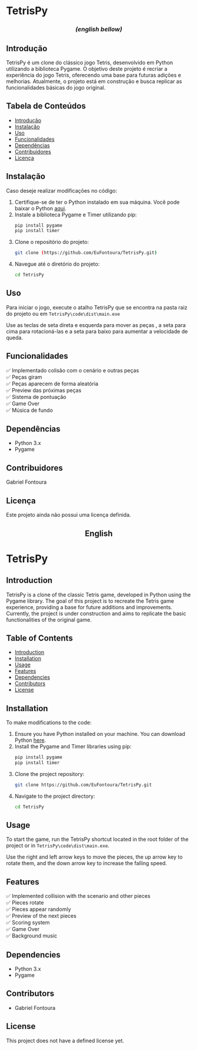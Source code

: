 # TetrisPy

<h3 align="center"><i>(english bellow)</i></h3>

## Introdução
TetrisPy é um clone do clássico jogo Tetris, desenvolvido em Python utilizando a biblioteca Pygame. O objetivo deste projeto é recriar a experiência do jogo Tetris, oferecendo uma base para futuras adições e melhorias. Atualmente, o projeto está em construção e busca replicar as funcionalidades básicas do jogo original.

## Tabela de Conteúdos
- [Introdução](#introdução)
- [Instalação](#instalação)
- [Uso](#uso)
- [Funcionalidades](#funcionalidades)
- [Dependências](#dependências)
- [Contribuidores](#contribuidores)
- [Licença](#licença)

## Instalação
Caso deseje realizar modificações no código:
1. Certifique-se de ter o Python instalado em sua máquina. Você pode baixar o Python [aqui](https://www.python.org/downloads/).
2. Instale a biblioteca Pygame e Timer utilizando pip:
    ```bash
    pip install pygame
    pip install timer
    ```
3. Clone o repositório do projeto:
    ```bash
    git clone (https://github.com/EuFontoura/TetrisPy.git)
    ```
4. Navegue até o diretório do projeto:
    ```bash
    cd TetrisPy
    ```

## Uso
Para iniciar o jogo, execute o atalho TetrisPy que se encontra na pasta raiz do projeto ou em ```TetrisPy\code\dist\main.exe```

Use as teclas de seta direta e esquerda para mover as peças , a seta para cima para rotacioná-las e a seta para baixo para aumentar a velocidade de queda.

## Funcionalidades
 ✅ Implementado colisão com o cenário e outras peças </br>
 ✅ Peças giram </br>
 ✅ Peças aparecem de forma aleatória </br>
 ✅ Preview das próximas peças </br>
 ✅ Sistema de pontuação </br>
 ✅ Game Over </br>
 ✅ Música de fundo </br>
 
## Dependências
- Python 3.x </br>
- Pygame

## Contribuidores

Gabriel Fontoura

## Licença

Este projeto ainda não possui uma licença definida.

<h2 align="center">English</h2>

# TetrisPy

## Introduction
TetrisPy is a clone of the classic Tetris game, developed in Python using the Pygame library. The goal of this project is to recreate the Tetris game experience, providing a base for future additions and improvements. Currently, the project is under construction and aims to replicate the basic functionalities of the original game.

## Table of Contents
- [Introduction](#introduction)
- [Installation](#installation)
- [Usage](#usage)
- [Features](#features)
- [Dependencies](#dependencies)
- [Contributors](#contributors)
- [License](#license)

## Installation
To make modifications to the code:
1. Ensure you have Python installed on your machine. You can download Python [here](https://www.python.org/downloads/).
2. Install the Pygame and Timer libraries using pip:
    ```bash
    pip install pygame
    pip install timer
    ```
3. Clone the project repository:
    ```bash
    git clone https://github.com/EuFontoura/TetrisPy.git
    ```
4. Navigate to the project directory:
    ```bash
    cd TetrisPy
    ```

## Usage
To start the game, run the TetrisPy shortcut located in the root folder of the project or in `TetrisPy\code\dist\main.exe`.

Use the right and left arrow keys to move the pieces, the up arrow key to rotate them, and the down arrow key to increase the falling speed.

## Features
✅ Implemented collision with the scenario and other pieces </br>
✅ Pieces rotate </br>
✅ Pieces appear randomly </br>
✅ Preview of the next pieces </br>
✅ Scoring system </br>
✅ Game Over </br>
✅ Background music </br>

## Dependencies
- Python 3.x </br>
- Pygame

## Contributors
- Gabriel Fontoura

## License
This project does not have a defined license yet.

